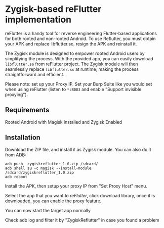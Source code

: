 # Zygisk-based reFlutter implementation

reFlutter is a handy tool for reverse engineering Flutter-based applications for both rooted and non-rooted Android. To use Reflutter, you must obtain your APK and replace libflutter.so, resign the APK and reinstall it.

The Zygisk module is designed to empower rooted Android users by simplifying the process. With the provided app, you can easily download `libflutter.so` from reFlutter project. The Zygisk module will then seamlessly replace `libflutter.so` at runtime, making the process straightforward and efficient.

Please note: set up your Proxy IP. Set your Burp Suite like you would set when using reFlutter (listen to `*:8083` and enable "Support invisible proxying").

## Requirements

Rooted Android with Magisk installed and Zygisk Enabled

## Installation

Download the ZIP file, and install it as Zygisk module. You can also do it from ADB:


```
adb push  zygiskreflutter_1.0.zip /sdcard/
adb shell su -c magisk --install-module /sdcard/zygiskreflutter_1.0.zip
adb reboot
```


Install the APK, then setup your proxy IP from "Set Proxy Host" menu.

Select the app that you want to *reFlutter*, click download library, once it is downloaded, you can enable the proxy feature.

You can now start the target app normally


Check adb log and filter it by "ZygiskReflutter" in case you found a problem
